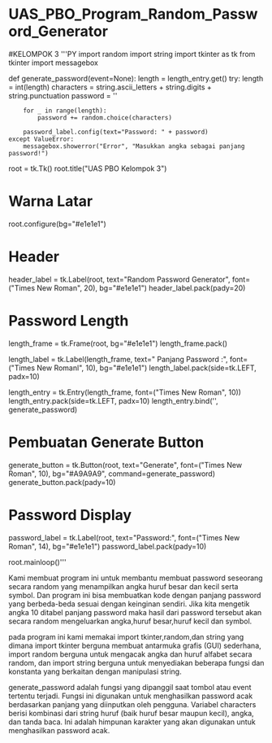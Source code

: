 # UAS_PBO_Program_Random_Password_Generator
#KELOMPOK 3
'''PY
import random
import string
import tkinter as tk
from tkinter import messagebox

def generate_password(event=None):
    length = length_entry.get()
    try:
        length = int(length)
        characters = string.ascii_letters + string.digits + string.punctuation
        password = ''

        for _ in range(length):
            password += random.choice(characters)

        password_label.config(text="Password: " + password)
    except ValueError:
        messagebox.showerror("Error", "Masukkan angka sebagai panjang password!")

root = tk.Tk()
root.title("UAS PBO Kelompok 3")

# Warna Latar
root.configure(bg="#e1e1e1")

# Header
header_label = tk.Label(root, text="Random Password Generator", font=("Times New Roman", 20), bg="#e1e1e1")
header_label.pack(pady=20)

# Password Length
length_frame = tk.Frame(root, bg="#e1e1e1")
length_frame.pack()

length_label = tk.Label(length_frame, text=" Panjang Password :", font=("Times New Romanl", 10), bg="#e1e1e1")
length_label.pack(side=tk.LEFT, padx=10)

length_entry = tk.Entry(length_frame, font=("Times New Roman", 10))
length_entry.pack(side=tk.LEFT, padx=10)
length_entry.bind('<Return>', generate_password)  

#  Pembuatan Generate Button
generate_button = tk.Button(root, text="Generate", font=("Times New Roman", 10), bg="#A9A9A9", command=generate_password)
generate_button.pack(pady=10)

# Password Display
password_label = tk.Label(root, text="Password:", font=("Times New Roman", 14), bg="#e1e1e1")
password_label.pack(pady=10)

root.mainloop()'''

Kami membuat program ini untuk membantu membuat password seseorang secara random yang menampilkan angka huruf besar dan kecil serta symbol. Dan program ini bisa membuatkan kode dengan panjang password yang berbeda-beda sesuai dengan keinginan sendiri. Jika kita mengetik angka 10 ditabel panjang password maka hasil dari password tersebut akan secara random mengeluarkan angka,huruf besar,huruf kecil dan symbol.

pada program ini kami memakai import tkinter,random,dan string yang dimana import tkinter berguna membuat antarmuka grafis (GUI) sederhana, import random berguna untuk mengacak angka dan huruf alfabet secara random, dan import string berguna untuk menyediakan beberapa fungsi dan konstanta yang berkaitan dengan manipulasi string.

generate_password adalah fungsi yang dipanggil saat tombol atau event tertentu terjadi. Fungsi ini digunakan untuk menghasilkan password acak berdasarkan panjang yang diinputkan oleh pengguna. Variabel characters berisi kombinasi dari string huruf (baik huruf besar maupun kecil), angka, dan tanda baca. Ini adalah himpunan karakter yang akan digunakan untuk menghasilkan password acak.
